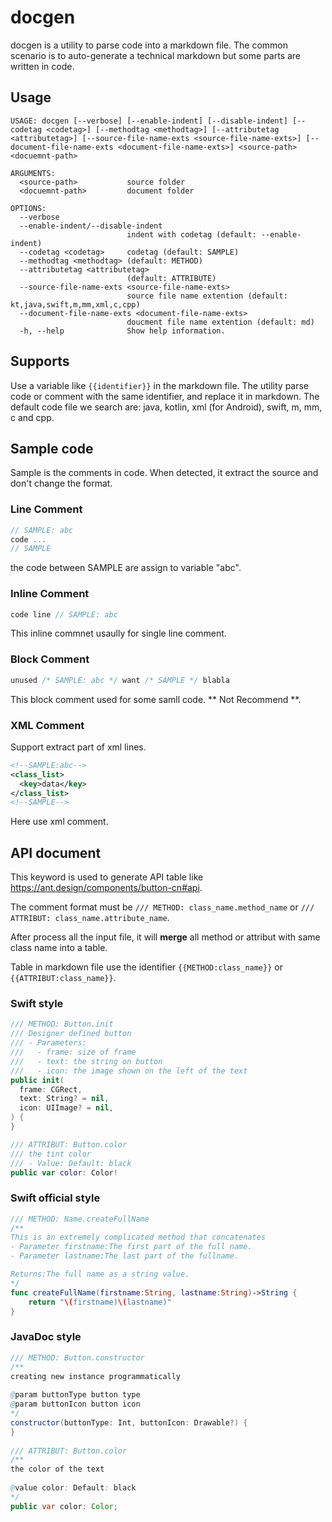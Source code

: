 # docgen

docgen is a utility to parse code into a markdown file. The common scenario is to auto-generate a technical markdown but some parts are written in code.

## Usage

```
USAGE: docgen [--verbose] [--enable-indent] [--disable-indent] [--codetag <codetag>] [--methodtag <methodtag>] [--attributetag <attributetag>] [--source-file-name-exts <source-file-name-exts>] [--document-file-name-exts <document-file-name-exts>] <source-path> <docuemnt-path>

ARGUMENTS:
  <source-path>           source folder
  <docuemnt-path>         document folder

OPTIONS:
  --verbose
  --enable-indent/--disable-indent
                          indent with codetag (default: --enable-indent)
  --codetag <codetag>     codetag (default: SAMPLE)
  --methodtag <methodtag> (default: METHOD)
  --attributetag <attributetag>
                          (default: ATTRIBUTE)
  --source-file-name-exts <source-file-name-exts>
                          source file name extention (default: kt,java,swift,m,mm,xml,c,cpp)
  --document-file-name-exts <document-file-name-exts>
                          doucment file name extention (default: md)
  -h, --help              Show help information.
  ```

## Supports
Use a variable like `{{identifier}}` in the markdown file. The utility parse code or comment with the same identifier, and replace it in markdown. The default code file we search are: java, kotlin, xml (for Android), swift, m, mm, c and cpp.

## Sample code

Sample is the comments in code. When detected, it extract the source and don't change the format.

### Line Comment
```c
// SAMPLE: abc
code ...
// SAMPLE
```
the code between SAMPLE are assign to variable "abc". 

### Inline Comment
```c
code line // SAMPLE: abc
```
This inline commnet usaully for single line comment.

### Block Comment
```c
unused /* SAMPLE: abc */ want /* SAMPLE */ blabla
```
This block comment used for some samll code. ** Not Recommend **.

### XML Comment
Support extract part of xml lines.
```xml
<!--SAMPLE:abc-->
<class_list>
  <key>data</key>
</class_list>
<!--SAMPLE-->
```
Here use xml comment.

## API document 

This keyword is used to generate API table like https://ant.design/components/button-cn#api.

The comment format must be `/// METHOD: class_name.method_name` or `/// ATTRIBUT: class_name.attribute_name`.

After process all the input file, it will **merge** all method or attribut with same class name into a table.

Table in markdown file use the identifier `{{METHOD:class_name}}` or `{{ATTRIBUT:class_name}}`.

### Swift style
```Swift
/// METHOD: Button.init
/// Designer defined button
/// - Parameters:
///   - frame: size of frame
///   - text: the string on button
///   - icon: the image shown on the left of the text
public init(
  frame: CGRect,
  text: String? = nil,
  icon: UIImage? = nil,
) {
}

/// ATTRIBUT: Button.color
/// the tint color
/// - Value: Default: black
public var color: Color! 
```

### Swift official style
```Swift
/// METHOD: Name.createFullName
/**
This is an extremely complicated method that concatenates
- Parameter firstname:The first part of the full name.
- Parameter lastname:The last part of the fullname.

Returns:The full name as a string value.
*/
func createFullName(firstname:String, lastname:String)->String { 
    return "\(firstname)\(lastname)"
}
```

### JavaDoc style
```Java
/// METHOD: Button.constructor
/**
creating new instance programmatically
 
@param buttonType button type
@param buttonIcon button icon
*/
constructor(buttonType: Int, buttonIcon: Drawable?) {
}
    
/// ATTRIBUT: Button.color
/**
the color of the text
  
@value color: Default: black
*/
public var color: Color;
```
